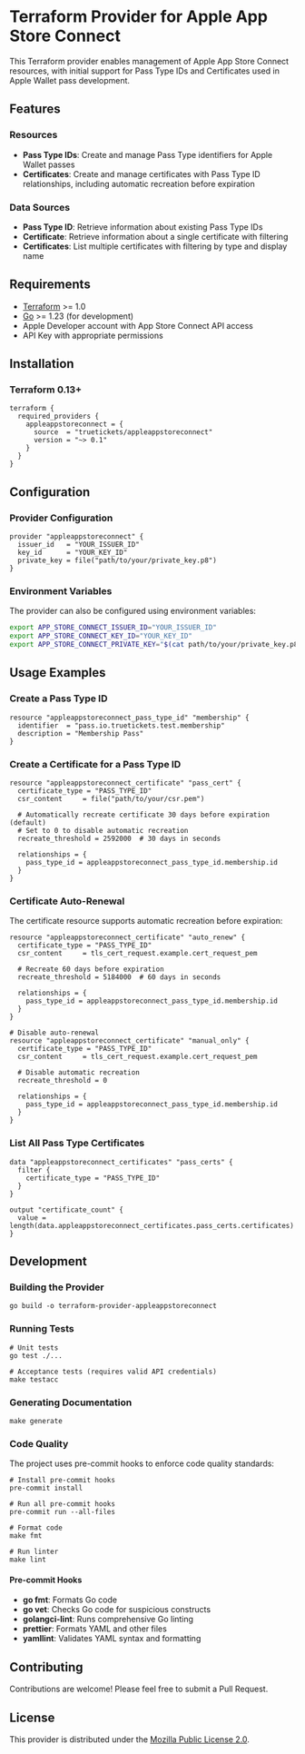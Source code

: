 # Terraform Provider for Apple App Store Connect

This Terraform provider enables management of Apple App Store Connect
resources, with initial support for Pass Type IDs and Certificates used
in Apple Wallet pass development.

## Features

### Resources

- **Pass Type IDs**: Create and manage Pass Type identifiers for Apple
  Wallet passes
- **Certificates**: Create and manage certificates with Pass Type ID
  relationships, including automatic recreation before expiration

### Data Sources

- **Pass Type ID**: Retrieve information about existing Pass Type IDs
- **Certificate**: Retrieve information about a single certificate with
  filtering
- **Certificates**: List multiple certificates with filtering by type
  and display name

## Requirements

- [Terraform](https://developer.hashicorp.com/terraform/downloads) >=
  1.0
- [Go](https://golang.org/doc/install) >= 1.23 (for development)
- Apple Developer account with App Store Connect API access
- API Key with appropriate permissions

## Installation

### Terraform 0.13+

```hcl
terraform {
  required_providers {
    appleappstoreconnect = {
      source  = "truetickets/appleappstoreconnect"
      version = "~> 0.1"
    }
  }
}
```

## Configuration

### Provider Configuration

```hcl
provider "appleappstoreconnect" {
  issuer_id   = "YOUR_ISSUER_ID"
  key_id      = "YOUR_KEY_ID"
  private_key = file("path/to/your/private_key.p8")
}
```

### Environment Variables

The provider can also be configured using environment variables:

```bash
export APP_STORE_CONNECT_ISSUER_ID="YOUR_ISSUER_ID"
export APP_STORE_CONNECT_KEY_ID="YOUR_KEY_ID"
export APP_STORE_CONNECT_PRIVATE_KEY="$(cat path/to/your/private_key.p8)"
```

## Usage Examples

### Create a Pass Type ID

```hcl
resource "appleappstoreconnect_pass_type_id" "membership" {
  identifier  = "pass.io.truetickets.test.membership"
  description = "Membership Pass"
}
```

### Create a Certificate for a Pass Type ID

```hcl
resource "appleappstoreconnect_certificate" "pass_cert" {
  certificate_type = "PASS_TYPE_ID"
  csr_content     = file("path/to/your/csr.pem")

  # Automatically recreate certificate 30 days before expiration (default)
  # Set to 0 to disable automatic recreation
  recreate_threshold = 2592000  # 30 days in seconds

  relationships = {
    pass_type_id = appleappstoreconnect_pass_type_id.membership.id
  }
}
```

### Certificate Auto-Renewal

The certificate resource supports automatic recreation before
expiration:

```hcl
resource "appleappstoreconnect_certificate" "auto_renew" {
  certificate_type = "PASS_TYPE_ID"
  csr_content     = tls_cert_request.example.cert_request_pem

  # Recreate 60 days before expiration
  recreate_threshold = 5184000  # 60 days in seconds

  relationships = {
    pass_type_id = appleappstoreconnect_pass_type_id.membership.id
  }
}

# Disable auto-renewal
resource "appleappstoreconnect_certificate" "manual_only" {
  certificate_type = "PASS_TYPE_ID"
  csr_content     = tls_cert_request.example.cert_request_pem

  # Disable automatic recreation
  recreate_threshold = 0

  relationships = {
    pass_type_id = appleappstoreconnect_pass_type_id.membership.id
  }
}
```

### List All Pass Type Certificates

```hcl
data "appleappstoreconnect_certificates" "pass_certs" {
  filter {
    certificate_type = "PASS_TYPE_ID"
  }
}

output "certificate_count" {
  value = length(data.appleappstoreconnect_certificates.pass_certs.certificates)
}
```

## Development

### Building the Provider

```shell
go build -o terraform-provider-appleappstoreconnect
```

### Running Tests

```shell
# Unit tests
go test ./...

# Acceptance tests (requires valid API credentials)
make testacc
```

### Generating Documentation

```shell
make generate
```

### Code Quality

The project uses pre-commit hooks to enforce code quality standards:

```shell
# Install pre-commit hooks
pre-commit install

# Run all pre-commit hooks
pre-commit run --all-files

# Format code
make fmt

# Run linter
make lint
```

#### Pre-commit Hooks

- **go fmt**: Formats Go code
- **go vet**: Checks Go code for suspicious constructs
- **golangci-lint**: Runs comprehensive Go linting
- **prettier**: Formats YAML and other files
- **yamllint**: Validates YAML syntax and formatting

## Contributing

Contributions are welcome! Please feel free to submit a Pull Request.

## License

This provider is distributed under the
[Mozilla Public License 2.0](LICENSE).
